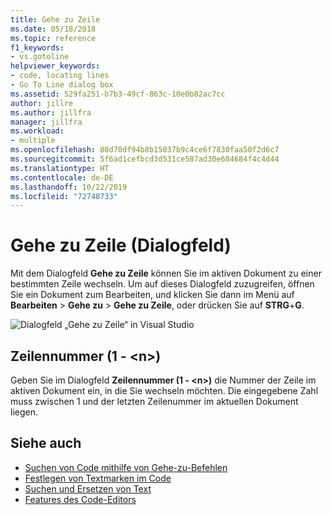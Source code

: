 ```yaml
---
title: Gehe zu Zeile
ms.date: 05/18/2018
ms.topic: reference
f1_keywords:
- vs.gotoline
helpviewer_keywords:
- code, locating lines
- Go To Line dialog box
ms.assetid: 529fa251-b7b3-49cf-863c-10e0b82ac7cc
author: jillre
ms.author: jillfra
manager: jillfra
ms.workload:
- multiple
ms.openlocfilehash: 88d70df94b8b15037b9c4ce6f7830faa50f2d6c7
ms.sourcegitcommit: 5f6ad1cefbcd3d531ce587ad30e684684f4c4d44
ms.translationtype: HT
ms.contentlocale: de-DE
ms.lasthandoff: 10/22/2019
ms.locfileid: "72748733"
---
```

# <a name="go-to-line-dialog-box"></a>Gehe zu Zeile (Dialogfeld)

Mit dem Dialogfeld **Gehe zu Zeile** können Sie im aktiven Dokument zu einer bestimmten Zeile wechseln. Um auf dieses Dialogfeld zuzugreifen, öffnen Sie ein Dokument zum Bearbeiten, und klicken Sie dann im Menü auf **Bearbeiten** > **Gehe zu** > **Gehe zu Zeile**, oder drücken Sie auf **STRG**+**G**.

![Dialogfeld „Gehe zu Zeile“ in Visual Studio](media/go-to-line-dialog-box.png)

## <a name="line-number-1---n"></a>Zeilennummer (1 - \<n>)

Geben Sie im Dialogfeld **Zeilennummer (1 - \<n>)** die Nummer der Zeile im aktiven Dokument ein, in die Sie wechseln möchten. Die eingegebene Zahl muss zwischen 1 und der letzten Zeilenummer im aktuellen Dokument liegen.

## <a name="see-also"></a>Siehe auch

- [Suchen von Code mithilfe von Gehe-zu-Befehlen](../../ide/go-to.md)
- [Festlegen von Textmarken im Code](../../ide/setting-bookmarks-in-code.md)
- [Suchen und Ersetzen von Text](../../ide/finding-and-replacing-text.md)
- [Features des Code-Editors](../../ide/writing-code-in-the-code-and-text-editor.md)